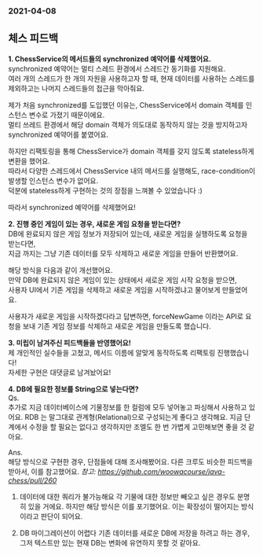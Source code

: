 ### 2021-04-08

## 체스 피드백
__1. ChessService의 메서드들의 synchronized 예약어를 삭제했어요.__  
synchronized 예약어는 멀티 스레드 환경에서 스레드간 동기화를 지원해요.  
여러 개의 스레드가 한 개의 자원을 사용하고자 할 때, 현재 데이터를 사용하는 스레드를 제외하고는 나머지 스레드들의 접근을 막아줘요.

제가 처음 synchronized를 도입했던 이유는, ChessService에서 domain 객체를 인스턴스 변수로 가졌기 때문이에요.  
멀티 쓰레드 환경에서 해당 domain 객체가 의도대로 동작하지 않는 것을 방지하고자 synchronized 예약어를 붙였어요.

하지만 리팩토링을 통해 ChessService가 domain 객체를 갖지 않도록 stateless하게 변환을 했어요.  
따라서 다양한 스레드에서 ChessService 내의 메서드를 실행해도, race-condition이 발생할 인스턴스 변수가 없어요.  
덕분에 stateless하게 구현하는 것의 장점을 느껴볼 수 있었습니다 :)

따라서 synchronized 예약어를 삭제했어요!

__2. 진행 중인 게임이 있는 경우, 새로운 게임 요청을 받는다면?__  
DB에 완료되지 않은 게임 정보가 저장되어 있는데, 새로운 게임을 실행하도록 요청을 받는다면,  
지금 까지는 그냥 기존 데이터를 모두 삭제하고 새로운 게임을 만들어 반환헀어요.

해당 방식을 다음과 같이 개선했어요.  
만약 DB에 완료되지 않은 게임이 있는 상태에서 새로운 게임 시작 요청을 받으면,  
사용자 UI에서 기존 게임을 삭제하고 새로운 게임을 시작하겠냐고 물어보게 만들었어요.  

사용자가 새로운 게임을 시작하겠다라고 답변하면, forceNewGame 이라는 API로 요청을 보내 기존 게임 정보를 삭제하고 새로운 게임을 만들도록 했습니다.

__3. 미립이 남겨주신 피드백들을 반영했어요!__  
제 개인적인 실수들을 고쳤고, 메서드 이름에 알맞게 동작하도록 리팩토링 진행했습니다!  
자세한 구현은 대댓글로 남겨놨어요!  

__4. DB에 필요한 정보를 String으로 넣는다면?__  
Qs.  
추가로 지금 데이터베이스에 기물정보를 한 컬럼에 모두 넣어놓고 파싱해서 사용하고 있어요.
RDB 는 말그대로 관계형(Relational)으로 구성되는게 좋다고 생각해요.
지금 단계에서 수정을 할 필요는 없다고 생각하지만 조엘도 한 번 가볍게 고민해보면 좋을 것 같아요.

Ans.  
해당 방식으로 구현한 경우, 단점들에 대해 조사해봤어요.
다른 크루도 비슷한 피드백을 받아서, 이를 참고했어요.
*참고: https://github.com/woowacourse/java-chess/pull/260*

1. 데이터에 대한 쿼리가 불가능해요
각 기물에 대한 정보만 빼오고 싶은 경우도 분명히 있을 거에요.
하지만 해당 방식은 이를 포기했어요.
이는 확장성이 떨어지는 방식이라고 판단이 되어요. ​

2. DB 마이그레이션이 어렵다
기존 데이터를 새로운 DB에 저장을 하려고 하는 경우,
그저 텍스트만 있는 현재 DB는 변화에 유연하지 못할 것 같아요.